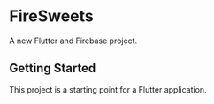 # FireSweets

A new Flutter and Firebase project.

## Getting Started

This project is a starting point for a Flutter application.
